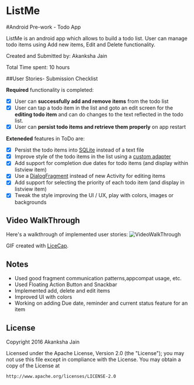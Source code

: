 # ListMe
#Android Pre-work - Todo App

ListMe is an android app which allows to build a todo list. User can manage todo items using Add new items, Edit and Delete functionality.

Created and Submitted by: Akanksha Jain

Total Time spent: 10 hours

##User Stories- Submission Checklist

**Required** functionality is completed:

 * [x] User can **successfully add and remove items** from the todo list
 * [x] User can tap a todo item in the list and goto an edit screen for the **editing todo item** and can do changes to the text reflected in the todo list.
 * [x] User can **persist todo items and retrieve them properly** on app restart

**Exteneded** features in ToDo are:

 * [x] Persist the todo items into [SQLite](http://guides.codepath.com/android/Persisting-Data-to-the-Device#sqlite) instead of a text file
 * [x] Improve style of the todo items in the list using a [custom adapter](http://guides.codepath.com/android/Using-an-ArrayAdapter-with-ListView)
 * [x] Add support for completion due dates for todo items (and display within listview item)
 * [x] Use a [DialogFragment](http://guides.codepath.com/android/Using-DialogFragment) instead of new Activity for editing items
 * [x] Add support for selecting the priority of each todo item (and display in listview item)
 * [x] Tweak the style improving the UI / UX, play with colors, images or backgrounds
 
## Video WalkThrough
Here's a walkthrough of implemented user stories:
![VideoWalkThrough](http://i.imgur.com/wY4pWJw.gif)


GIF created with [LiceCap](http://www.cockos.com/licecap/).
## Notes 
* Used good fragment communication patterns,appcompat usage, etc.
* Used Floating Action Button and Snackbar
* Implemented  add, delete and edit items
* Improved UI with colors
* Working on adding Due date, reminder and  current status feature for an item
## License
Copyright 2016 Akanksha Jain

Licensed under the Apache License, Version 2.0 (the "License");
you may not use this file except in compliance with the License.
You may obtain a copy of the License at

    http://www.apache.org/licenses/LICENSE-2.0
